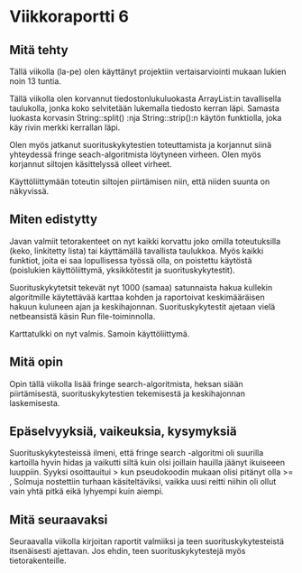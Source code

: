 # Viikkoraportti 6

## Mitä tehty

Tällä viikolla (la-pe) olen käyttänyt projektiin vertaisarviointi mukaan lukien noin 13 tuntia.

Tällä viikolla olen korvannut tiedostonlukuluokasta ArrayList:in tavallisella taulukolla, jonka koko selvitetään lukemalla tiedosto kerran läpi. Samasta luokasta korvasin  String::split() :nja String::strip():n käytön funktiolla, joka käy rivin merkki kerrallan läpi. 

Olen myös jatkanut suorituskykytestien toteuttamista ja korjannut siinä yhteydessä fringe seach-algoritmista löytyneen virheen. Olen myös korjannut siltojen käsittelyssä olleet virheet.

Käyttöliittymään toteutin siltojen piirtämisen niin, että niiden suunta on näkyvissä.

## Miten edistytty

Javan valmiit tetorakenteet on nyt kaikki korvattu joko omilla toteutuksilla (keko, linkitetty lista) tai käyttämällä tavallista taulukkoa. Myös kaikki funktiot, joita ei saa lopullisessa työssä olla, on poistettu käytöstä (poislukien käyttöliittymä, yksikkötestit ja suorituskykytestit).

Suorituskykytetsit tekevät nyt 1000 (samaa) satunnaista hakua kullekin algoritmille  käytettävää karttaa kohden ja raportoivat keskimääräisen hakuun kuluneen ajan ja keskihajonnan. Suorituskykytestit ajetaan vielä netbeansistä käsin Run file-toiminnolla.

Karttatulkki on nyt valmis. Samoin käyttöliittymä. 

## Mitä opin

Opin tällä viikolla lisää fringe search-algoritmista, heksan siään piirtämisestä, suorituskykytestien tekemisestä ja keskihajonnan laskemisesta.

## Epäselvyyksiä, vaikeuksia, kysymyksiä

Suorituskykytesteissä ilmeni, että fringe search -algoritmi oli suurilla kartoilla hyvin hidas ja vaikutti siltä kuin olsi joillain hauilla jäänyt ikuiseeen luuppiin. Syyksi osoittauitui > kun pseudokoodin mukaan olisi pitänyt olla >= , Solmuja nostettiin turhaan käsiteltäviksi, vaikka uusi reitti niihin oli ollut vain yhtä pitkä eikä lyhyempi kuin aiempi. 

## Mitä seuraavaksi

Seuraavalla viikolla kirjoitan raportit valmiiksi ja teen suorituskykytesteistä itsenäisesti ajettavan. Jos ehdin, teen suorituskykytestejä myös tietorakenteille.



